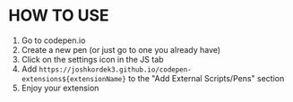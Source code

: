 # HOW TO USE
1. Go to codepen.io
2. Create a new pen (or just go to one you already have)
3. Click on the settings icon in the JS tab
4. Add `https://joshkordek3.github.io/codepen-extensions${extensionName}` to the "Add External Scripts/Pens" section
5. Enjoy your extension
